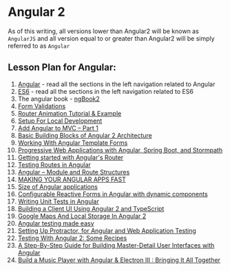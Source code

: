 # Angular 2

As of this writing, all versions lower than Angular2 will be known as `AngularJS` and all version equal to or greater than Angular2 will be simply referred to as `Angular`

## Lesson Plan for Angular:

1. [Angular](http://learnangular2.com/why-angular2) - read all the sections in the left navigation related to Angular
2. [ES6](http://learnangular2.com/es6/) - read all the sections in the left navigation related to ES6
3. The angular book - [ngBook2](https://www.ng-book.com/2/)
4. [Form Validations](https://toddmotto.com/angular-ng-errors-form-validation)
5. [Router Animation Tutorial & Example](http://jasonwatmore.com/post/2017/04/19/angular-2-4-router-animation-tutorial-example)
6. [Setup For Local Development](https://angular.io/docs/ts/latest/cli-quickstart.html)
7. [Add Angular to MVC – Part 1](http://blogs.pdsa.com/post/2017/03/01/add-angular-to-mvc-part-1.aspx)
8. [Basic Building Blocks of Angular 2 Architecture](https://dzone.com/articles/components-of-angular2-architecture)
9. [Working With Angular Template Forms](https://dzone.com/articles/working-with-angular-template-forms)
10. [Progressive Web Applications with Angular, Spring Boot, and Stormpath](https://stormpath.com/blog/progressive-web-applications-angular-spring-boot-stormpath)
11. [Getting started with Angular's Router](https://toddmotto.com/angular-component-router)
12. [Testing Routes in Angular](https://semaphoreci.com/community/tutorials/testing-routes-in-angular-2)
13. [Angular – Module and Route Structures](http://jsdiaries.com/2017/01/16/angular-2-module-and-routes-structure)
14. [MAKING YOUR ANGULAR APPS FAST](https://blog.thoughtram.io/angular/2017/02/02/making-your-angular-app-fast.html)
15. [Size of Angular applications](http://www.syntaxsuccess.com/viewarticle/size-of-angular-applications)
16. [Configurable Reactive Forms in Angular with dynamic components](https://toddmotto.com/angular-dynamic-components-forms)
17. [Writing Unit Tests in Angular](http://www.discoversdk.com/blog/writing-unit-tests-in-angular-2)
18. [Building a Client UI Using Angular 2 and TypeScript](https://dzone.com/articles/the-modern-application-stack-part-4-building-a-cli-1)
19. [Google Maps And Local Storage In Angular 2](http://www.c-sharpcorner.com/article/google-map-and-local-storage-in-angular-2/)
20. [Angular testing made easy](https://medium.com/claritydesignsystem/angular-testing-made-easy-4e11f6044129#.xze6qqy6b)
21. [Setting Up Protractor, for Angular and Web Application Testing](https://dzone.com/articles/rapid-fire-protractor-quiz)
22. [Testing With Angular 2: Some Recipes](https://dzone.com/articles/talk-testing-with-angular-some-recipes)
23. [A Step-By-Step Guide for Building Master-Detail User Interfaces with Angular](http://developer.telerik.com/content-types/tutorials/step-step-guide-building-master-detail-user-interfaces-angular/)
24. [Build a Music Player with Angular & Electron III : Bringing It All Together](https://scotch.io/tutorials/build-a-music-player-with-angular-electron-iii-bringing-it-all-together)

